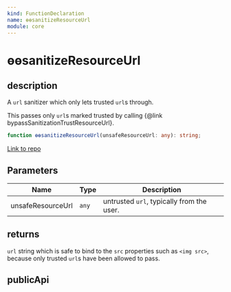 ```yaml
---
kind: FunctionDeclaration
name: ɵɵsanitizeResourceUrl
module: core
---
```


# ɵɵsanitizeResourceUrl

## description

A `url` sanitizer which only lets trusted `url`s through.

This passes only `url`s marked trusted by calling {@link bypassSanitizationTrustResourceUrl}.

```ts
function ɵɵsanitizeResourceUrl(unsafeResourceUrl: any): string;
```

[Link to repo](https://github.com/timdeschryver/angular/blob/master/packages/core/src/sanitization/sanitization.ts#L108-L117)

## Parameters

| Name              | Type  | Description                               |
| ----------------- | ----- | ----------------------------------------- |
| unsafeResourceUrl | `any` | untrusted `url`, typically from the user. |

## returns

`url` string which is safe to bind to the `src` properties such as `<img src>`, because
only trusted `url`s have been allowed to pass.

## publicApi
